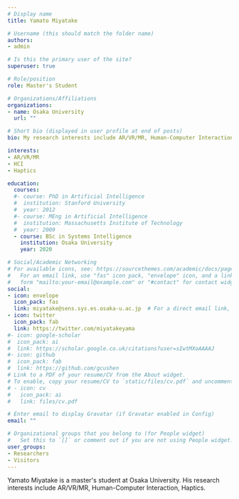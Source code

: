 ```yaml
---
# Display name
title: Yamato Miyatake

# Username (this should match the folder name)
authors:
- admin

# Is this the primary user of the site?
superuser: true

# Role/position
role: Master's Student

# Organizations/Affiliations
organizations:
- name: Osaka University
  url: ""

# Short bio (displayed in user profile at end of posts)
bio: My research interests include AR/VR/MR, Human-Computer Interaction, Haptics.

interests:
- AR/VR/MR
- HCI
- Haptics

education:
  courses:
  #- course: PhD in Artificial Intelligence
  #  institution: Stanford University
  #  year: 2012
  #- course: MEng in Artificial Intelligence
  #  institution: Massachusetts Institute of Technology
  #  year: 2009
  - course: BSc in Systems Intelligence
    institution: Osaka University
    year: 2020

# Social/Academic Networking
# For available icons, see: https://sourcethemes.com/academic/docs/page-builder/#icons
#   For an email link, use "fas" icon pack, "envelope" icon, and a link in the
#   form "mailto:your-email@example.com" or "#contact" for contact widget.
social:
- icon: envelope
  icon_pack: fas
  link: miyatake@sens.sys.es.osaka-u.ac.jp  # For a direct email link, use "miyatake@sens.sys.es.osaka-u.ac.jp".
- icon: twitter
  icon_pack: fab
  link: https://twitter.com/miyatakeyama
#- icon: google-scholar
#  icon_pack: ai
#  link: https://scholar.google.co.uk/citations?user=sIwtMXoAAAAJ
#- icon: github
#  icon_pack: fab
#  link: https://github.com/gcushen
# Link to a PDF of your resume/CV from the About widget.
# To enable, copy your resume/CV to `static/files/cv.pdf` and uncomment the lines below.
# - icon: cv
#   icon_pack: ai
#   link: files/cv.pdf

# Enter email to display Gravatar (if Gravatar enabled in Config)
email: ""

# Organizational groups that you belong to (for People widget)
#   Set this to `[]` or comment out if you are not using People widget.
user_groups:
- Researchers
- Visitors
---
```


Yamato Miyatake is a master's student at Osaka University. His research interests include AR/VR/MR, Human-Computer Interaction, Haptics.

